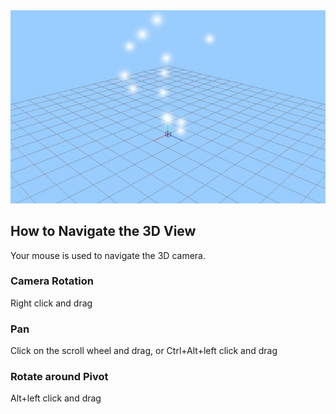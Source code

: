 <img src="pe_image/pe_3dview.jpg">

## How to Navigate the 3D View
Your mouse is used to navigate the 3D camera.

### Camera Rotation
Right click and drag
### Pan
Click on the scroll wheel and drag, or Ctrl+Alt+left click and drag
### Rotate around Pivot
Alt+left click and drag
